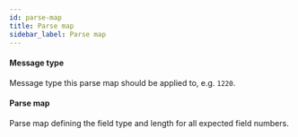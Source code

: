 ```yaml
---
id: parse-map
title: Parse map
sidebar_label: Parse map
---
```

#### Message type
Message type this parse map should be applied to, e.g. <code>1220</code>.

#### Parse map
Parse map defining the field type and length for all expected field numbers.

